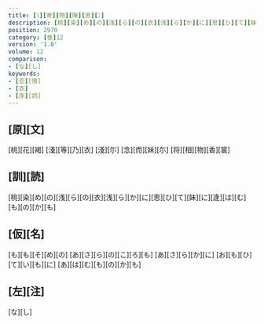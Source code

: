 ```yaml
---
title: [（][寄][物][陳][思][）]
description: [桃][染][め][の][浅][ら][の][衣][浅][ら][か][に][思][ひ][て][妹][に][逢][は][む][も][の][か][も]
position: 2970
category: [巻]12
version: '1.0'
volume: 12
comparison:
- [な][し]
keywords:
- [恋][情]
- [衣]
- [序][詞]
---
```


## [原][文]

[桃][花][褐] [淺][等][乃][衣] [淺][尓] [念][而][妹][尓] [将][相][物][香][裳]

## [訓][読]

[桃][染][め][の][浅][ら][の][衣][浅][ら][か][に][思][ひ][て][妹][に][逢][は][む][も][の][か][も]

## [仮][名]

[も][も][そ][め][の] [あ][さ][ら][の][こ][ろ][も] [あ][さ][ら][か][に] [お][も][ひ][て][い][も][に] [あ][は][む][も][の][か][も]

## [左][注]

[な][し]
